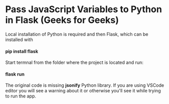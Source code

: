 # Pass JavaScript Variables to Python in Flask (Geeks for Geeks)
Local installation of Python is required and then Flask, which can be installed with 
#### pip install flask
Start termnal from the folder where the project is located and run: 
#### flask run
The original code is missing <b>jsonify</b> Python library. If you are using VSCode editor you will see a warning about it or otherwise you'll see it while trying to run the app. 
